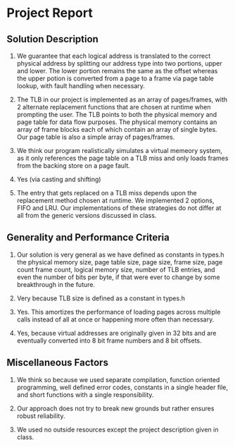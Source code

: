 # Project Report

## Solution Description
1. We guarantee that each logical address is translated to the correct physical
   address by splitting our address type into two portions, upper and lower. The
   lower portion remains the same as the offset whereas the upper potion is
   converted from a page to a frame via page table lookup, with fault handling
   when necessary.

2. The TLB in our project is implemented as an array of pages/frames, with 2
   alternate replacement functions that are chosen at runtime when prompting the
   user. The TLB points to both the physical memory and page table for data flow
   purposes. The physical memory contains an array of frame blocks each of which
   contain an array of single bytes. Our page table is also a simple array of
   pages/frames.

3. We think our program realistically simulates a virtual memeory system, as it
   only references the page table on a TLB miss and only loads frames from the
   backing store on a page fault.

4. Yes (via casting and shifting)

5. The entry that gets replaced on a TLB miss depends upon the replacement
   method chosen at runtime. We implemented 2 options, FIFO and LRU. Our
   implementations of these strategies do not differ at all from the generic
   versions discussed in class.

## Generality and Performance Criteria
1. Our solution is very general as we have defined as constants in types.h the
   physical memory size, page table size, page size, frame size, page count
   frame count, logical memory size, number of TLB entries, and even the number
   of bits per byte, if that were ever to change by some breakthrough in the
   future.

2. Very because TLB size is defined as a constant in types.h

3. Yes. This amortizes the performance of loading pages across multiple calls
   instead of all at once or happening more often than necessary.

4. Yes, because virtual addresses are originally given in 32 bits and are
   eventually converted into 8 bit frame numbers and 8 bit offsets.

## Miscellaneous Factors
1. We think so because we used separate compilation, function oriented
   programming, well defined error codes, constants in a single header
   file, and short functions with a single responsibility.

2. Our approach does not try to break new grounds but rather ensures robust
   reliability.

3. We used no outside resources except the project description given in class.
